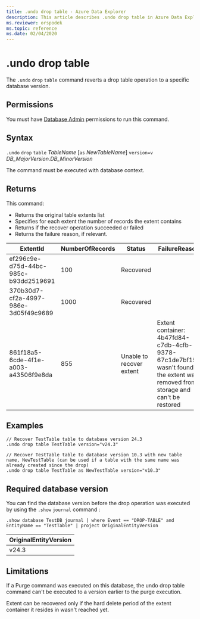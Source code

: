 ```yaml
---
title: .undo drop table - Azure Data Explorer
description: This article describes .undo drop table in Azure Data Explorer.
ms.reviewer: orspodek
ms.topic: reference
ms.date: 02/04/2020
---
```

# .undo drop table

The `.undo` `drop` `table` command reverts a drop table operation to a specific database version.

## Permissions

You must have [Database Admin](../management/access-control/role-based-access-control.md) permissions to run this command.

## Syntax

`.undo` `drop` `table` *TableName* [`as` *NewTableName*] `version=v` *DB_MajorVersion.DB_MinorVersion*

The command must be executed with database context.

## Returns

This command:
* Returns the original table extents list
* Specifies for each extent the number of records the extent contains
* Returns if the recover operation succeeded or failed
* Returns the failure reason, if relevant.

| ExtentId                             | NumberOfRecords | Status                   | FailureReason                                                                                                                  |
|--------------------------------------|-----------------|--------------------------|--------------------------------------------------------------------------------------------------------------------------------|
| ef296c9e-d75d-44bc-985c-b93dd2519691 | 100             | Recovered                |
| 370b30d7-cf2a-4997-986e-3d05f49c9689 | 1000            | Recovered                |
| 861f18a5-6cde-4f1e-a003-a43506f9e8da | 855             | Unable to recover extent | Extent container: 4b47fd84-c7db-4cfb-9378-67c1de7bf154 wasn't found, the extent was removed from storage and can't be restored |

## Examples

```kusto
// Recover TestTable table to database version 24.3
.undo drop table TestTable version="v24.3"
```

```kusto
// Recover TestTable table to database version 10.3 with new table name, NewTestTable (can be used if a table with the same name was already created since the drop)  
.undo drop table TestTable as NewTestTable version="v10.3"
```

## Required database version

You can find the database version before the drop operation was executed by using the `.show` `journal` command :

```kusto
.show database TestDB journal | where Event == "DROP-TABLE" and EntityName == "TestTable" | project OriginalEntityVersion 
```

| OriginalEntityVersion |
|-----------------------|
| v24.3                 |

## Limitations

If a Purge command was executed on this database, the undo drop table command can't be executed to a version earlier to the purge execution.

Extent can be recovered only if the hard delete period of the extent container it resides in wasn't reached yet.
